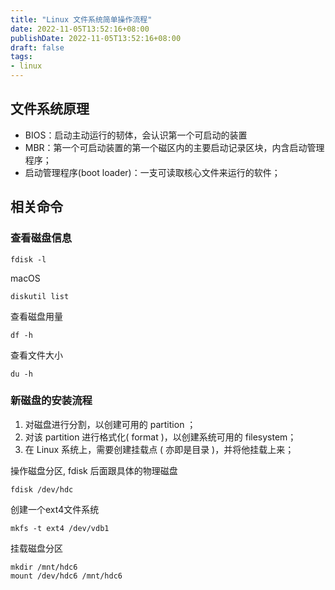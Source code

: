 ```yaml
---
title: "Linux 文件系统简单操作流程"
date: 2022-11-05T13:52:16+08:00
publishDate: 2022-11-05T13:52:16+08:00
draft: false
tags:
- linux
---
```


## 文件系统原理

- BIOS：启动主动运行的韧体，会认识第一个可启动的装置
- MBR：第一个可启动装置的第一个磁区内的主要启动记录区块，内含启动管理程序；
- 启动管理程序(boot loader)：一支可读取核心文件来运行的软件；

## 相关命令

### 查看磁盘信息

```
fdisk -l
```

macOS
``` 
diskutil list
```

查看磁盘用量

``` 
df -h
```

查看文件大小
``` 
du -h
```

### 新磁盘的安装流程

1. 对磁盘进行分割，以创建可用的 partition ；
2. 对该 partition 进行格式化( format )，以创建系统可用的 filesystem；
3. 在 Linux 系统上，需要创建挂载点 ( 亦即是目录 )，并将他挂载上来；

操作磁盘分区, fdisk 后面跟具体的物理磁盘
```
fdisk /dev/hdc
```

创建一个ext4文件系统

```
mkfs -t ext4 /dev/vdb1
```

挂载磁盘分区
``` 
mkdir /mnt/hdc6
mount /dev/hdc6 /mnt/hdc6
```
